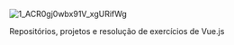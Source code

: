 ![1_ACR0gj0wbx91V_xgURifWg](https://user-images.githubusercontent.com/37590954/130165370-a87472db-94f0-4edf-8a22-0a8f3e4994ef.png)

Repositórios, projetos e resolução de exercícios de Vue.js
